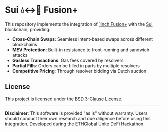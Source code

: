 # Sui 💧<->🦄 Fusion+ 

This repository implements the integration of [1inch Fusion+](https://1inch.io/fusion/) with the [Sui](https://sui.io/) blockchain, providing:

- **Cross-Chain Swaps**: Seamless intent-based swaps across different blockchains
- **MEV Protection**: Built-in resistance to front-running and sandwich attacks
- **Gasless Transactions**: Gas fees covered by resolvers
- **Partial Fills**: Orders can be filled in parts by multiple resolvers
- **Competitive Pricing**: Through resolver bidding via Dutch auction

## License

This project is licensed under the [BSD 3-Clause License](LICENSE).

---

**Disclaimer**: This software is provided "as is" without warranty. Users should conduct their own research and due diligence before using this integration. 
Developed during the ETHGlobal Unite DeFi Hackathon.
